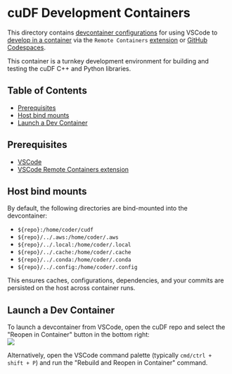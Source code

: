 # cuDF Development Containers

This directory contains [devcontainer configurations](https://containers.dev/implementors/json_reference/) for using VSCode to [develop in a container](https://code.visualstudio.com/docs/devcontainers/containers) via the `Remote Containers` [extension](https://marketplace.visualstudio.com/items?itemName=ms-vscode-remote.remote-containers) or [GitHub Codespaces](https://github.com/codespaces).

This container is a turnkey development environment for building and testing the cuDF C++ and Python libraries.

## Table of Contents

* [Prerequisites](#prerequisites)
* [Host bind mounts](#host-bind-mounts)
* [Launch a Dev Container](#launch-a-dev-container)

## Prerequisites

* [VSCode](https://code.visualstudio.com/download)
* [VSCode Remote Containers extension](https://marketplace.visualstudio.com/items?itemName=ms-vscode-remote.remote-containers)

## Host bind mounts

By default, the following directories are bind-mounted into the devcontainer:

* `${repo}:/home/coder/cudf`
* `${repo}/../.aws:/home/coder/.aws`
* `${repo}/../.local:/home/coder/.local`
* `${repo}/../.cache:/home/coder/.cache`
* `${repo}/../.conda:/home/coder/.conda`
* `${repo}/../.config:/home/coder/.config`

This ensures caches, configurations, dependencies, and your commits are persisted on the host across container runs.

## Launch a Dev Container

To launch a devcontainer from VSCode, open the cuDF repo and select the "Reopen in Container" button in the bottom right:<br/><img src="https://user-images.githubusercontent.com/178183/221771999-97ab29d5-e718-4e5f-b32f-2cdd51bba25c.png"/>

Alternatively, open the VSCode command palette (typically `cmd/ctrl + shift + P`) and run the "Rebuild and Reopen in Container" command.
